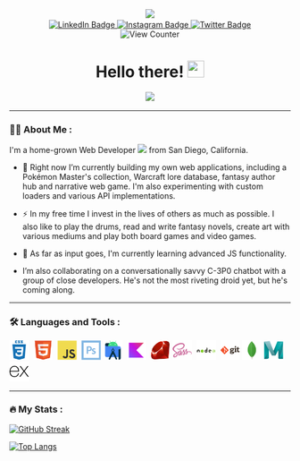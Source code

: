 <div id="header" align="center">
  <img src="https://media.giphy.com/media/3ov9jNziFTMfzSumAw/giphy.gif" width="450"/>
  
<div id="badges">
  <a href="https://www.linkedin.com/in/ricky-argenbright/">
    <img src="https://img.shields.io/badge/LinkedIn-blue?style=for-the-badge&logo=linkedin&logoColor=white" alt="LinkedIn Badge"/>
  </a>
  <a href="https://www.instagram.com/argenbwrite/">
    <img src="https://img.shields.io/badge/Instagram-red?logo=instagram&logoColor=white&style=for-the-badge" alt="Instagram Badge"/>
  </a>
  <a href="https://twitter.com/ArgenbWRITE">
    <img src="https://img.shields.io/badge/Twitter-blue?style=for-the-badge&logo=twitter&logoColor=white" alt="Twitter Badge"/>
  </a>
</div>
<div id="views">
  <img src="https://komarev.com/ghpvc/?username=HonorableAnomaly&style=flat-square&color=blue" alt="View Counter"/>
</div>
<h1>
  Hello there!
  <img src="https://media.giphy.com/media/hvRJCLFzcasrR4ia7z/giphy.gif" width="30px" height="30px"/>
</h1>
  <img src="https://media.giphy.com/media/1oF1KAEYvmXBMo6uTS/giphy.gif" width="850"/>
</div>
<div>

---

### :man_technologist: About Me :
I'm a home-grown Web Developer <img src="https://media.giphy.com/media/WUlplcMpOCEmTGBtBW/giphy.gif" width="30"> from San Diego, California.

- :telescope: Right now I’m currently building my own web applications, including a Pokémon Master's collection, Warcraft lore database, fantasy author hub and narrative web game. I'm also experimenting with custom loaders and various API implementations.

- :zap: In my free time I invest in the lives of others as much as possible. I also like to play the drums, read and write fantasy novels, create art with various mediums and play both board games and video games.
  
- :seedling: As far as input goes, I'm currently learning advanced JS functionality.
 
- I’m also collaborating on a conversationally savvy C-3P0 chatbot with a group of close developers. He's not the most riveting droid yet, but he's coming along.


<!-- - :mailbox: How to reach me: [![Linkedin Badge](https://img.shields.io/badge/-kakbar-blue?style=flat&logo=Linkedin&logoColor=white)](your-linkedin-url) -->
---

### :hammer_and_wrench: Languages and Tools :
<div>
<!--   <img src="https://github.com/devicons/devicon/blob/master/icons/java/java-original-wordmark.svg" title="Java" alt="Java" width="35" height="35"/>&nbsp; -->
<!--   <img src="https://github.com/devicons/devicon/blob/master/icons/react/react-original-wordmark.svg" title="React" alt="React" width="35" height="35"/>&nbsp;
<!--   <img src="https://github.com/devicons/devicon/blob/master/icons/materialui/materialui-original.svg" title="Material UI" alt="Material UI" width="35" height="35"/>&nbsp; -->
  <img src="https://github.com/devicons/devicon/blob/master/icons/css3/css3-plain-wordmark.svg"  title="CSS3" alt="CSS" width="35" height="35"/>&nbsp;
  <img src="https://github.com/devicons/devicon/blob/master/icons/html5/html5-original.svg" title="HTML5" alt="HTML" width="35" height="35"/>&nbsp;
  <img src="https://github.com/devicons/devicon/blob/master/icons/javascript/javascript-original.svg" title="JavaScript" alt="JavaScript" width="35" height="35"/>&nbsp;
  <img src="https://github.com/devicons/devicon/blob/master/icons/photoshop/photoshop-line.svg" title="PhotoShop" **alt="PhotoShop" width="35" height="35"/>
  <img src="https://github.com/devicons/devicon/blob/master/icons/androidstudio/androidstudio-original.svg" title="AndroidStudio" alt="AndroidStudio" width="35" height="35"/>&nbsp;
  <img src="https://github.com/devicons/devicon/blob/master/icons/kotlin/kotlin-original.svg" title="Kotlin" alt="Kotlin" width="35" height="35"/>&nbsp;
  <img src="https://github.com/devicons/devicon/blob/master/icons/ruby/ruby-original.svg" title="Ruby" **alt="Ruby" width="35" height="35"/>
  <img src="https://github.com/devicons/devicon/blob/master/icons/sass/sass-original.svg" title="SASS" alt="SASS" width="35" height="35"/>&nbsp;
  <img src="https://github.com/devicons/devicon/blob/master/icons/nodejs/nodejs-original-wordmark.svg" title="NodeJS" alt="NodeJS" width="35" height="35"/>&nbsp;
  <img src="https://github.com/devicons/devicon/blob/master/icons/git/git-original-wordmark.svg" title="Git" **alt="Git" width="35" height="35"/>
  <img src="https://github.com/devicons/devicon/blob/master/icons/mongodb/mongodb-original.svg" title="MongoDB" **alt="MongoDB" width="35" height="35"/>
  <img src="https://github.com/devicons/devicon/blob/master/icons/maya/maya-original.svg" title="Maya" **alt="Maya" width="35" height="35"/>
  <img src="https://github.com/devicons/devicon/blob/master/icons/express/express-original.svg" title="Express" **alt="Express" width="35" height="35"/>
  <!--   <img src="https://github.com/devicons/devicon/blob/master/icons/amazonwebservices/amazonwebservices-plain-wordmark.svg" title="AWS" alt="AWS" width="35" height="35"/>&nbsp; -->
</div>

---

### :fire: My Stats :
  [![GitHub Streak](http://github-readme-streak-stats.herokuapp.com?user=HonorableAnomaly&theme=highcontrast)](https://git.io/streak-stats)
  
  [![Top Langs](https://github-readme-stats.vercel.app/api/top-langs/?username=HonorableAnomaly&layout=compact&theme=vision-friendly-dark)](https://github.com/anuraghazra/github-readme-stats)
</div>
